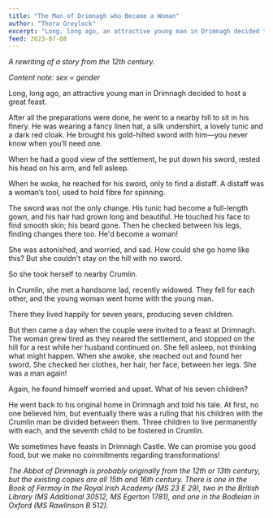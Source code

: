 ```yaml
---
title: "The Man of Drimnagh who Became a Woman"
author: "Thora Greylock"
excerpt: "Long, long ago, an attractive young man in Drimnagh decided to host a great feast."
feed: 2023-07-08
---
```


_A rewriting of a story from the 12th century._

_Content note: sex = gender_


Long, long ago, an attractive young man in Drimnagh decided to host a great feast.


After all the preparations were done, he went to a nearby hill to sit in his finery. He was wearing a fancy linen hat, a silk undershirt, a lovely tunic and a dark red cloak. He brought his gold-hilted sword with him―you never know when you’ll need one.


When he had a good view of the settlement, he put down his sword, rested his head on his arm, and fell asleep.


When he woke, he reached for his sword, only to find a distaff. A distaff was a woman’s tool, used to hold fibre for spinning.


The sword was not the only change. His tunic had become a full-length gown, and his hair had grown long and beautiful. He touched his face to find smooth skin; his beard gone. Then he checked between his legs, finding changes there too. He'd become a woman! 


She was astonished, and worried, and sad. How could she go home like this? But she couldn’t stay on the hill with no sword.


So she took herself to nearby Crumlin.


In Crumlin, she met a handsome lad, recently widowed. They fell for each other, and the young woman went home with the young man.


There they lived happily for seven years, producing seven children.


But then came a day when the couple were invited to a feast at Drimnagh. The woman grew tired as they neared the settlement, and stopped on the hill for a rest while her husband continued on. She fell asleep, not thinking what might happen. When she awoke, she reached out and found her sword. She checked her clothes, her hair, her face, between her legs. She was a man again!


Again, he found himself worried and upset. What of his seven children?


He went back to his original home in Drimnagh and told his tale. At first, no one believed him, but eventually there was a ruling that his children with the Crumlin man be divided between them. Three children to live permanently with each, and the seventh child to be fostered in Crumlin.






We sometimes have feasts in Drimnagh Castle. We can promise you good food, but we make no commitments regarding transformations!




_The Abbot of Drimnagh is probably originally from the 12th or 13th century, but the existing copies are all 15th and 16th century. There is one in the Book of Fermoy in the Royal Irish Academy (MS 23 E 29), two in the British Library (MS Additional 30512, MS Egerton 1781), and one in the Bodleian in Oxford (MS Rawlinson B 512)._